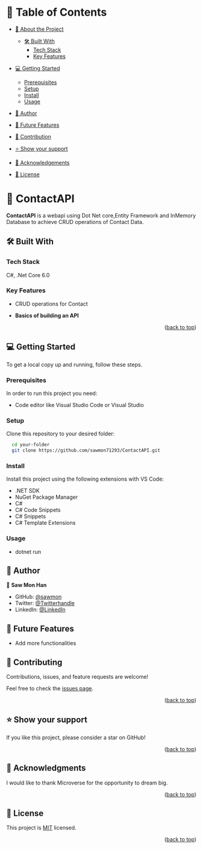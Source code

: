 <a name="readme-top"></a>

# 📗 Table of Contents

- [📖 About the Project](#about-project)

  - [🛠 Built With](#built-with)
    - [Tech Stack](#tech-stack)
    - [Key Features](#key-features)

- [💻 Getting Started](#getting-started)

  - [Prerequisites](#prerequisites)
  - [Setup](#setup)
  - [Install](#install)
  - [Usage](#usage)


- [👥 Author](#authors)
- [🔭 Future Features](#features)
- [🤝 Contribution](#contributing)
- [⭐️ Show your support](#support)
- [🙏 Acknowledgements](#acknowledgements)
- [📝 License](#license)


# 📖 ContactAPI <a name="about-project"></a>

**ContactAPI**  is a webapi using Dot Net core,Entity Framework and InMemory Database to achieve CRUD operations of Contact Data.

## 🛠 Built With <a name="built-with"></a>

### Tech Stack

<a name="built-with">C#,</a>
<a name="tech-stack">.Net Core 6.0</a>



### Key Features <a name="key-features"></a>

- CRUD operations for Contact

- **Basics of building an API**



<p align="right">(<a href="#readme-top">back to top</a>)</p>

<!-- GETTING STARTED -->

## 💻 Getting Started <a name="getting-started"></a>

To get a local copy up and running, follow these steps.

### Prerequisites

In order to run this project you need:

- Code editor like Visual Studio Code or Visual Studio

### Setup

Clone this repository to your desired folder:

```sh
  cd your-folder
  git clone https://github.com/sawmon71293/ContactAPI.git
```

### Install

Install this project using the following extensions with VS Code:
- .NET SDK
- NuGet Package Manager
- C# 
- C# Code Snippets
- C# Snippets 
- C# Template Extensions

### Usage

- dotnet run


## 👥 Author <a name="authors"></a>

👤 **Saw Mon Han**

- GitHub: [@sawmon](https://github.com/sawmon71293)
- Twitter: [@Twitterhandle](https://twitter.com/sawmonhan)
- LinkedIn: [@LinkedIn](https://www.linkedin.com/in/saw-mon-han/)

## 🔭 Future Features <a name="features"></a>

- Add more functionalities


## 🤝 Contributing <a name="contributing"></a>

Contributions, issues, and feature requests are welcome!

Feel free to  check the [issues page](../../issues/).

<p align="right">(<a href="#readme-top">back to top</a>)</p>


## ⭐️ Show your support <a name="support"></a>

If you like this project, please consider a star on GitHub!

<p align="right">(<a href="#readme-top">back to top</a>)</p>


## 🙏 Acknowledgments <a name="acknowledgements"></a>

I would like to thank Microverse for the opportunity to dream big.

<p align="right">(<a href="#readme-top">back to top</a>)</p>


## 📝 License <a name="license"></a>

This project is [MIT](./LICENSE) licensed.

<p align="right">(<a href="#readme-top">back to top</a>)</p>
